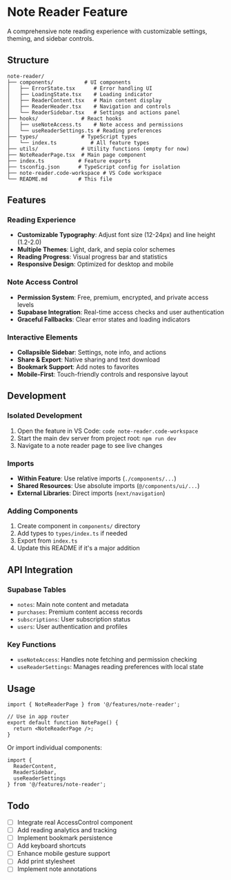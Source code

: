 # Note Reader Feature

A comprehensive note reading experience with customizable settings, theming, and sidebar controls.

## Structure

```
note-reader/
├── components/          # UI components
│   ├── ErrorState.tsx      # Error handling UI
│   ├── LoadingState.tsx    # Loading indicator
│   ├── ReaderContent.tsx   # Main content display
│   ├── ReaderHeader.tsx    # Navigation and controls
│   └── ReaderSidebar.tsx   # Settings and actions panel
├── hooks/              # React hooks
│   ├── useNoteAccess.ts    # Note access and permissions
│   └── useReaderSettings.ts # Reading preferences
├── types/              # TypeScript types
│   └── index.ts           # All feature types
├── utils/              # Utility functions (empty for now)
├── NoteReaderPage.tsx  # Main page component
├── index.ts           # Feature exports
├── tsconfig.json      # TypeScript config for isolation
├── note-reader.code-workspace # VS Code workspace
└── README.md          # This file
```

## Features

### Reading Experience
- **Customizable Typography**: Adjust font size (12-24px) and line height (1.2-2.0)
- **Multiple Themes**: Light, dark, and sepia color schemes
- **Reading Progress**: Visual progress bar and statistics
- **Responsive Design**: Optimized for desktop and mobile

### Note Access Control
- **Permission System**: Free, premium, encrypted, and private access levels
- **Supabase Integration**: Real-time access checks and user authentication
- **Graceful Fallbacks**: Clear error states and loading indicators

### Interactive Elements
- **Collapsible Sidebar**: Settings, note info, and actions
- **Share & Export**: Native sharing and text download
- **Bookmark Support**: Add notes to favorites
- **Mobile-First**: Touch-friendly controls and responsive layout

## Development

### Isolated Development
1. Open the feature in VS Code: `code note-reader.code-workspace`
2. Start the main dev server from project root: `npm run dev`
3. Navigate to a note reader page to see live changes

### Imports
- **Within Feature**: Use relative imports (`./components/...`)
- **Shared Resources**: Use absolute imports (`@/components/ui/...`)
- **External Libraries**: Direct imports (`next/navigation`)

### Adding Components
1. Create component in `components/` directory
2. Add types to `types/index.ts` if needed
3. Export from `index.ts`
4. Update this README if it's a major addition

## API Integration

### Supabase Tables
- `notes`: Main note content and metadata
- `purchases`: Premium content access records
- `subscriptions`: User subscription status
- `users`: User authentication and profiles

### Key Functions
- `useNoteAccess`: Handles note fetching and permission checking
- `useReaderSettings`: Manages reading preferences with local state

## Usage

```tsx
import { NoteReaderPage } from '@/features/note-reader';

// Use in app router
export default function NotePage() {
  return <NoteReaderPage />;
}
```

Or import individual components:

```tsx
import { 
  ReaderContent, 
  ReaderSidebar, 
  useReaderSettings 
} from '@/features/note-reader';
```

## Todo

- [ ] Integrate real AccessControl component
- [ ] Add reading analytics and tracking
- [ ] Implement bookmark persistence
- [ ] Add keyboard shortcuts
- [ ] Enhance mobile gesture support
- [ ] Add print stylesheet
- [ ] Implement note annotations
